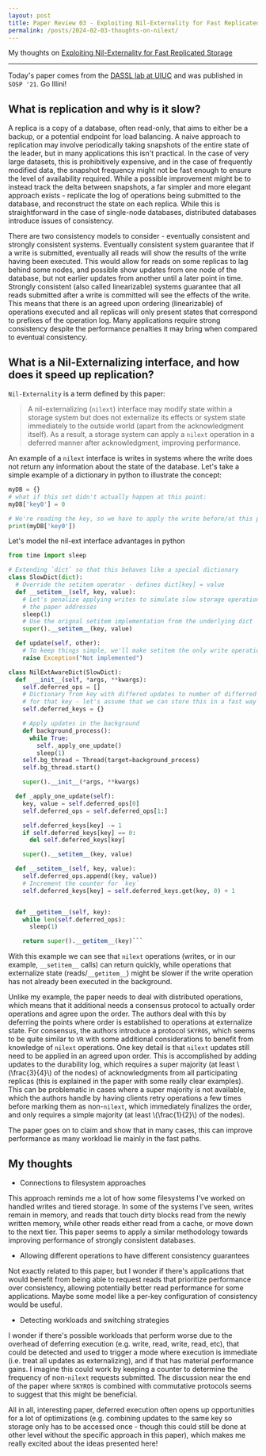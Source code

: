 ```yaml
---
layout: post
title: Paper Review 03 - Exploiting Nil-Externality for Fast Replicated Storage
permalink: /posts/2024-02-03-thoughts-on-nilext/
---
```


My thoughts on [Exploiting Nil-Externality for Fast Replicated Storage](https://dassl-uiuc.github.io/pdfs/papers/nilext.pdf)

---

Today's paper comes from the [DASSL lab at UIUC](https://dassl-uiuc.github.io/)
and was published in `SOSP '21`.
Go Illini!

## What is replication and why is it slow?

A replica is a copy of a database, often read-only, that aims to either be a
backup, or a potential endpoint for load balancing. A naive approach to
replication may involve periodically taking snapshots of the entire state of the
leader, but in many applications this isn't practical. In the case of very large
datasets, this is prohibitively expensive, and in the case of frequently
modified data, the snapshot frequency might not be fast enough to ensure the
level of availability required. While a possible improvement might be to instead
track the delta between snapshots, a far simpler and more elegant approach
exists - replicate the log of operations being submitted to the database, and
reconstruct the state on each replica. While this is straightforward in the case
of single-node databases, distributed databases introduce issues of consistency.

There are two consistency models to consider - eventually consistent and
strongly consistent systems. Eventually consistent system guarantee that if a
write is submitted, eventually all reads will show the results of the write
having been executed. This would allow for reads on some replicas to lag behind
some nodes, and possible show updates from one node of the database, but not
earlier updates from another until a later point in time. Strongly consistent
(also called linearizable) systems guarantee that all reads submitted after a
write is committed will see the effects of the write. This means that there is
an agreed upon ordering (linearizable) of operations executed and all replicas
will only present states that correspond to prefixes of the operation log. Many
applications require strong consistency despite the performance penalties it may
bring when compared to eventual consistency.

## What is a Nil-Externalizing interface, and how does it speed up replication?

`Nil-Externality` is a term defined by this paper:

> A nil-externalizing (`nilext`) interface may modify state within a storage
> system but does not externalize its effects or system state immediately to the
> outside world (apart from the acknowledgment itself). As a result, a storage
> system can apply a `nilext` operation in a deferred manner after acknowledgment,
> improving performance.

An example of a `nilext` interface is writes in systems where the write does not
return any information about the state of the database. Let's take a simple
example of a dictionary in python to illustrate the concept:

```python
myDB = {}
# what if this set didn't actually happen at this point:
myDB['key0'] = 0

# We're reading the key, so we have to apply the write before/at this point:
print(myDB['key0'])

```

Let's model the nil-ext interface advantages in python

```python
from time import sleep

# Extending `dict` so that this behaves like a special dictionary
class SlowDict(dict):
  # Override the setitem operator - defines dict[key] = value
  def __setitem__(self, key, value):
    # Let's penalize applying writes to simulate slow storage operations that
    # the paper addresses
    sleep(1)
    # Use the orignal setitem implementation from the underlying dict
    super().__setitem__(key, value)

  def update(self, other):
    # To keep things simple, we'll make setitem the only write operation
    raise Exception("Not implemented")

class NilExtAwareDict(SlowDict):
  def  __init__(self, *args, **kwargs):
    self.deferred_ops = []
    # Dictionary from key with differed updates to number of differred updates
    # for that key - let's assume that we can store this in a fast way
    self.deferred_keys = {}

    # Apply updates in the background
    def background_process():
      while True:
        self._apply_one_update()
        sleep(1)
    self.bg_thread = Thread(target=background_process)
    self.bg_thread.start()

    super().__init__(*args, **kwargs)

  def _apply_one_update(self):
    key, value = self.deferred_ops[0]
    self.deferred_ops = self.deferred_ops[1:]

    self.deferred_keys[key] -= 1
    if self.deferred_keys[key] == 0:
      del self.deferred_keys[key]

    super().__setitem__(key, value)

  def __setitem__(self, key, value):
    self.deferred_ops.append((key, value))
    # Increment the counter for `key`
    self.deferred_keys[key] = self.deferred_keys.get(key, 0) + 1


  def __getitem__(self, key):
    while len(self.deferred_ops):
      sleep(1)

    return super().__getitem__(key)```
```

With this example we can see that `nilext` operations (writes, or in our example,
`__setitem__` calls) can return quickly, while operations that externalize state
(reads/`__getitem__`) might be slower if the write operation has not already
been executed in the background.

Unlike my example, the paper needs to deal with distributed operations, which
means that it additional needs a consensus protocol to actually order operations
and agree upon the order. The authors deal with this by deferring the points
where order is established to operations at externalize state. For consensus,
the authors introduce a protocol `SKYROS`, which seems to be quite similar to
`VR` with some additional considerations to benefit from knowledge of `nilext`
operations. One key detail is that `nilext` updates still need to be applied in
an agreed upon order. This is accomplished by adding updates to the durability
log, which requires a super majority (at least \\(\frac{3}{4}\\) of the nodes)
of acknowledgments from all participating replicas (this is explained in the
paper with some really clear examples). This can be problematic in cases where a
super majority is not available, which the authors handle by having clients
retry operations a few times before marking them as non-`nilext`, which
immediately finalizes the order, and only requires a simple majority (at least
\\(\frac{1}{2}\\) of the nodes).

The paper goes on to claim and show that in many cases, this can improve
performance as many workload lie mainly in the fast paths.

## My thoughts

- Connections to filesystem approaches

This approach reminds me a lot of how some filesystems I've worked on handled
writes and tiered storage. In some of the systems I've seen, writes remain in
memory, and reads that touch dirty blocks read from the newly written memory,
while other reads either read from a cache, or move down to the next tier. This
paper seems to apply a similar methodology towards improving performance of
strongly consistent databases.

- Allowing different operations to have different consistency guarantees

Not exactly related to this paper, but I wonder if there's applications that
would benefit from being able to request reads that prioritize performance over
consistency, allowing potentially better read performance for some applications.
Maybe some model like a per-key configuration of consistency would be useful.

- Detecting workloads and switching strategies

I wonder if there's possible workloads that perform worse due to the overhead of
deferring execution (e.g. write, read, write, read, etc), that could be detected
and used to trigger a mode where execution is immediate (i.e. treat all updates
as externalizing), and if that has material performance gains. I imagine this
could work by keeping a counter to determine the frequency of non-`nilext`
requests submitted. The discussion near the end of the paper where `SKYROS` is
combined with commutative protocols seems to suggest that this might be
beneficial.

All in all, interesting paper, deferred execution often opens up opportunities
for a lot of optimizations (e.g. combining updates to the same key so storage
only has to be accessed once - though this could still be done at other level
without the specific approach in this paper), which makes me really excited
about the ideas presented here!
